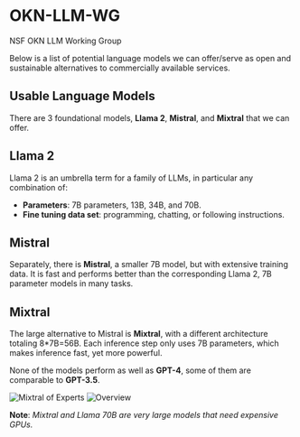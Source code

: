 # OKN-LLM-WG
NSF OKN LLM Working Group


Below is a list of potential language models we can offer/serve as open and sustainable alternatives to commercially available services.

## Usable Language Models

There are 3 foundational models, **Llama 2**, **Mistral**, and **Mixtral** that we can offer.

## Llama 2
Llama 2 is an umbrella term for a family of LLMs, in particular any combination of:
- **Parameters**: 7B parameters, 13B, 34B, and 70B.
- **Fine tuning data set**: programming, chatting, or following instructions.

## Mistral
Separately, there is **Mistral**, a smaller 7B model, but with extensive training data. It is fast and performs better than the corresponding Llama 2, 7B parameter models in many tasks.

## Mixtral
The large alternative to Mistral is **Mixtral**, with a different architecture totaling 8\*7B=56B. Each inference step only uses 7B parameters, which makes inference fast, yet more powerful.

None of the models perform as well as **GPT-4**, some of them are comparable to **GPT-3.5**.

![Mixtral of Experts](https://mistral.ai/images/news/mixtral-of-experts/open_models.png)
![Overview](https://mistral.ai/images/news/mixtral-of-experts/overview.png)

**Note**: *Mixtral and Llama 70B are very large models that need expensive GPUs.*
